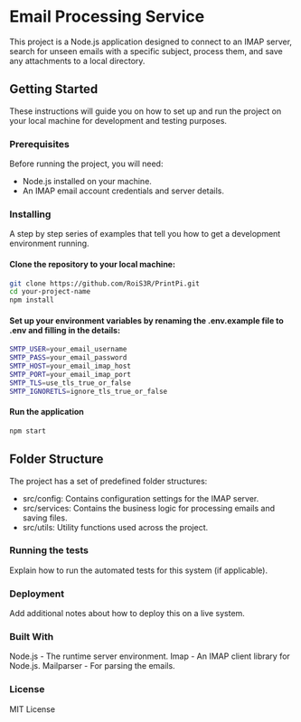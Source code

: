 # Email Processing Service

This project is a Node.js application designed to connect to an IMAP server, search for unseen emails with a specific subject, process them, and save any attachments to a local directory.

## Getting Started

These instructions will guide you on how to set up and run the project on your local machine for development and testing purposes.

### Prerequisites

Before running the project, you will need:

- Node.js installed on your machine.
- An IMAP email account credentials and server details.

### Installing

A step by step series of examples that tell you how to get a development environment running.

#### Clone the repository to your local machine:

```bash
git clone https://github.com/RoiS3R/PrintPi.git
cd your-project-name
npm install
```

#### Set up your environment variables by renaming the .env.example file to .env and filling in the details:

```bash
SMTP_USER=your_email_username
SMTP_PASS=your_email_password
SMTP_HOST=your_email_imap_host
SMTP_PORT=your_email_imap_port
SMTP_TLS=use_tls_true_or_false
SMTP_IGNORETLS=ignore_tls_true_or_false
```

#### Run the application

```bash
npm start
```

## Folder Structure

The project has a set of predefined folder structures:

- src/config: Contains configuration settings for the IMAP server.
- src/services: Contains the business logic for processing emails and saving files.
- src/utils: Utility functions used across the project.

### Running the tests

Explain how to run the automated tests for this system (if applicable).

### Deployment

Add additional notes about how to deploy this on a live system.

### Built With

Node.js - The runtime server environment.
Imap - An IMAP client library for Node.js.
Mailparser - For parsing the emails.

### License
MIT License
